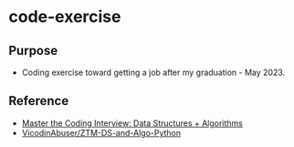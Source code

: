 # code-exercise
## Purpose
- Coding exercise toward getting a job after my graduation - May 2023.
## Reference
- [Master the Coding Interview: Data Structures + Algorithms](https://www.udemy.com/course/master-the-coding-interview-data-structures-algorithms)
- [VicodinAbuser/ZTM-DS-and-Algo-Python](https://github.com/VicodinAbuser/ZTM-DS-and-Algo-Python)